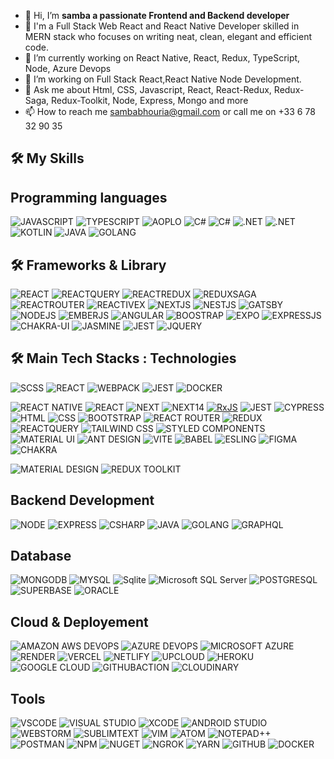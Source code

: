 
- 👋 Hi, I’m <strong>samba a passionate Frontend and Backend developer </strong>
- 👀  I'm a Full Stack Web React and React Native Developer skilled in MERN stack who focuses on writing neat, clean, elegant and efficient code.
- 🌱 I’m currently working on React Native, React, Redux, TypeScript, Node, Azure Devops 
- 💞️ I’m working on Full Stack React,React Native Node Development.
- 💬 Ask me about Html, CSS, Javascript, React, React-Redux, Redux-Saga, Redux-Toolkit, Node, Express, Mongo and more
- 📫 How to reach me sambabhouria@gmail.com or call me on +33 6 78 32 90 35

🛠️ My Skills
---
## Programming languages
![JAVASCRIPT](https://shields.io/badge/JavaScript-F7DF1E?logo=JavaScript&logoColor=000&style=for-the-badge)
![TYPESCRIPT](https://shields.io/badge/TypeScript-3178C6?logo=TypeScript&logoColor=FFF&style=for-the-badge)
![AOPLO](https://img.shields.io/badge/Apollo%20GraphQL-311C87?style=for-the-badge&logo=Apollo%20GraphQL&logoColor=white)
![C#](https://img.shields.io/badge/CODE-%3C.NET%203.5%3E%20%3CC%23%205.0%3E-darkblue?style=for-the-badge&labelColor=66ccff)
![C#](https://img.shields.io/badge/CODE-%3C.NET%204.8%3E%20%3CUnity%202019.2.2f1%3E%20%3CC%23%3E-blue?&style=for-the-badge)
![.NET](https://img.shields.io/badge/.NET-512BD4?style=for-the-badge&logo=dotnet&logoColor=white)
![.NET](https://img.shields.io/badge/CODE-%3C.NET%206%3E%20%3CC%23%208.0%3E-darkblue?style=for-the-badge&labelColor=66ccff)
![KOTLIN](https://img.shields.io/badge/Kotlin-B125EA?style=for-the-badge&logo=kotlin&logoColor=white)
![JAVA](https://img.shields.io/badge/Java-ED8B00?style=for-the-badge&logo=openjdk&logoColor=white)
![GOLANG](https://img.shields.io/badge/golang-00ADD8?&style=for-the-badge&logo=go&logoColor=white)





## 🛠️ Frameworks & Library

![REACT](https://img.shields.io/badge/React-20232A?style=for-the-badge&logo=react&logoColor=61DAFB)
![REACTQUERY](https://img.shields.io/badge/React_Query-FF4154?style=for-the-badge&logo=ReactQuery&logoColo)
![REACTREDUX](https://img.shields.io/badge/Redux-593D88?style=for-the-badge&logo=redux&logoColor=white)
![REDUXSAGA](https://img.shields.io/badge/Redux%20saga-86D46B?style=for-the-badge&logo=redux%20saga&logoColor=999999)
![REACTROUTER](https://img.shields.io/badge/React_Router-CA4245?style=for-the-badge&logo=react-router&logoColor=white)
![REACTIVEX](https://img.shields.io/badge/ReactiveX-B7178C?style=for-the-badge&logo=ReactiveX&logoColor=white)
![NEXTJS](https://img.shields.io/badge/next%20js-000000?style=for-the-badge&logo=nextdotjs&logoColor=white)
![NESTJS](https://img.shields.io/badge/nestjs-E0234E?style=for-the-badge&logo=nestjs&logoColor=white)
![GATSBY](https://img.shields.io/badge/Gatsby-663399?style=for-the-badge&logo=gatsby&logoColor=white)
![NODEJS](https://img.shields.io/badge/Node%20js-339933?style=for-the-badge&logo=nodedotjs&logoColor=white)
![EMBERJS](https://img.shields.io/badge/ember%20js-E04E39?style=for-the-badge&logo=emberdotjs&logoColor=white)
![ANGULAR](https://img.shields.io/badge/Angular-DD0031?style=for-the-badge&logo=angular&logoColor=white)
![BOOSTRAP](https://img.shields.io/badge/Bootstrap-563D7C?style=for-the-badge&logo=bootstrap&logoColor=white)
![EXPO](https://img.shields.io/badge/Expo-1B1F23?style=for-the-badge&logo=expo&logoColor=white)
![EXPRESSJS](https://img.shields.io/badge/Express%20js-000000?style=for-the-badge&logo=express&logoColor=white)
![CHAKRA-UI](https://img.shields.io/badge/Chakra--UI-319795?style=for-the-badge&logo=chakra-ui&logoColor=white)
![JASMINE](https://img.shields.io/badge/Jasmine-8A4182?style=for-the-badge&logo=Jasmine&logoColor=white)
![JEST](https://img.shields.io/badge/Jest-C21325?style=for-the-badge&logo=jest&logoColor=white)
![JQUERY](https://img.shields.io/badge/jQuery-0769AD?style=for-the-badge&logo=jquery&logoColor=white)



## 🛠️  Main Tech Stacks : Technologies
![SCSS](https://camo.githubusercontent.com/79c437a64b4e66b2699e373d576f14432bb51e8f794eb40fdbf8922074250c6a/68747470733a2f2f696d672e736869656c64732e696f2f62616467652f546f6f6c2d534353532d696e666f726d6174696f6e616c3f7374796c653d666c617426636f6c6f723d7761726e696e67266c6f676f3d73617373)
![REACT](https://camo.githubusercontent.com/00eb47e38b6362bb9831bcf1d421577c718414e1d48caa67534b6b7f212ff878/68747470733a2f2f696d672e736869656c64732e696f2f62616467652f436f64652d52656163742d696e666f726d6174696f6e616c3f7374796c653d666c617426636f6c6f723d696e666f726d6174696f6e616c266c6f676f3d7265616374)
![WEBPACK](https://camo.githubusercontent.com/a4ac5ea229cfd2a49934e4d643b8d944b61d97281952ca3c8f30df29b7f91467/68747470733a2f2f696d672e736869656c64732e696f2f62616467652f546f6f6c2d5765627061636b2d696e666f726d6174696f6e616c3f7374796c653d666c617426636f6c6f723d7761726e696e67266c6f676f3d7765627061636b)
![JEST](https://camo.githubusercontent.com/157b7c777213c865566ce1efb033498c669bac55ed8b2f9eb59ba2335ba75f83/68747470733a2f2f696d672e736869656c64732e696f2f62616467652f546f6f6c2d4a6573742d696e666f726d6174696f6e616c3f7374796c653d666c617426636f6c6f723d7761726e696e67266c6f676f3d6a657374)
![DOCKER](https://camo.githubusercontent.com/7263f7eab869438bde576a68a5551a56fa966667d0a3d6673e42aed908732083/68747470733a2f2f696d672e736869656c64732e696f2f62616467652f546f6f6c2d446f636b65722d696e666f726d6174696f6e616c3f7374796c653d666c617426636f6c6f723d7761726e696e67266c6f676f3d646f636b6572)

![REACT NATIVE](https://camo.githubusercontent.com/6dd279263ca1130d66b07776bf81723214fa49340ceff2241710515fe7770ae3/68747470733a2f2f696d672e736869656c64732e696f2f62616467652f2d52656163745f4e61746976652d3330413246463f7374796c653d666f722d7468652d6261646765266c6f676f3d7265616374266c6f676f436f6c6f723d666666)
![REACT](https://camo.githubusercontent.com/a1a885eafd72ab9f6a7b9de4cbee6290f96a5cc6bb9f964eddf2b7283c45b01a/68747470733a2f2f696d672e736869656c64732e696f2f62616467652f2d52656163742d3030643866663f7374796c653d666f722d7468652d6261646765266c6f676f3d7265616374266c6f676f436f6c6f723d666666)
![NEXT](https://camo.githubusercontent.com/2abe53f4176fd7b9639f1c316e77574575c1c99c660e03fefa08299045988ba5/68747470733a2f2f696d672e736869656c64732e696f2f62616467652f4e6578742d626c61636b3f7374796c653d666f722d7468652d6261646765266c6f676f3d6e6578742e6a73266c6f676f436f6c6f723d7768697465)
![NEXT14](https://camo.githubusercontent.com/2e0634be3fd4b8c3d2a32665b5a8ccadae30b99245e78b9ff8a68ed7e57a5a84/68747470733a2f2f696d672e736869656c64732e696f2f62616467652f2d4e6578745f31342d626c61636b3f7374796c653d666f722d7468652d6261646765266c6f676f436f6c6f723d7768697465266c6f676f3d6e657874646f746a7326636f6c6f723d333137384336)
<a target="_blank" rel="noopener noreferrer nofollow" href="https://camo.githubusercontent.com/9fc33d88e5f88267ab8ab4c9f34e8d277cbf8c6825e89ce2b3678fdd8c636f84/68747470733a2f2f696d672e736869656c64732e696f2f62616467652f72786a732d2532334237313738432e7376673f7374796c653d666f722d7468652d6261646765266c6f676f3d726561637469766578266c6f676f436f6c6f723d7768697465"><img src="https://camo.githubusercontent.com/9fc33d88e5f88267ab8ab4c9f34e8d277cbf8c6825e89ce2b3678fdd8c636f84/68747470733a2f2f696d672e736869656c64732e696f2f62616467652f72786a732d2532334237313738432e7376673f7374796c653d666f722d7468652d6261646765266c6f676f3d726561637469766578266c6f676f436f6c6f723d7768697465" alt="RxJS" data-canonical-src="https://img.shields.io/badge/rxjs-%23B7178C.svg?style=for-the-badge&amp;logo=reactivex&amp;logoColor=white" style="max-width: 100%;"></a>
![JEST](https://camo.githubusercontent.com/d8989256e9153dbba70941f5eafbbb7fbf8952140effec64fefd19ed0e98fea4/68747470733a2f2f696d672e736869656c64732e696f2f62616467652f2d4a6573742d3939343235423f7374796c653d666f722d7468652d6261646765266c6f676f3d6a657374266c6f676f436f6c6f723d666666)
![CYPRESS](https://camo.githubusercontent.com/d06efe4235352aad1d8ffd58cdf7bcc03e0109724a5138d9022eff209b057157/68747470733a2f2f696d672e736869656c64732e696f2f62616467652f437970726573732d3636353935433f7374796c653d666f722d7468652d6261646765266c6f676f3d63797072657373266c6f676f436f6c6f723d7768697465)
![HTML](https://camo.githubusercontent.com/5e7e215d9ff3a7c2e96d09232c11b2205565c841d1129dd2185ebd967284121f/68747470733a2f2f696d672e736869656c64732e696f2f62616467652f68746d6c352d2532334533344632362e7376673f7374796c653d666f722d7468652d6261646765266c6f676f3d68746d6c35266c6f676f436f6c6f723d7768697465)
![CSS](https://camo.githubusercontent.com/6531a4161596e3d9fdab3d0499a7b7ce5c5c8b568be219f3e9707af042e575d2/68747470733a2f2f696d672e736869656c64732e696f2f62616467652f637373332d2532333135373242362e7376673f7374796c653d666f722d7468652d6261646765266c6f676f3d63737333266c6f676f436f6c6f723d7768697465)
![BOOTSTRAP](https://camo.githubusercontent.com/57396ca28ed73547fcc53dc43c059550f0fd7233ab6ac26fd40d65ad0d3018d0/68747470733a2f2f696d672e736869656c64732e696f2f62616467652f626f6f7473747261702d2532333536334437432e7376673f7374796c653d666f722d7468652d6261646765266c6f676f3d626f6f747374726170266c6f676f436f6c6f723d7768697465)
![REACT ROUTER](https://camo.githubusercontent.com/ad45bc29fd15b24972f6b398c887b7cdfd9723cf0d0518ff2b118397e3b13cb0/68747470733a2f2f696d672e736869656c64732e696f2f62616467652f52656163745f526f757465722d4341343234353f7374796c653d666f722d7468652d6261646765266c6f676f3d72656163742d726f75746572266c6f676f436f6c6f723d7768697465)
![REDUX](https://camo.githubusercontent.com/06d936bcad9d3f9d0e611e9afa230ebdefcac4074b7d97c425a3346495db190c/68747470733a2f2f696d672e736869656c64732e696f2f62616467652f72656475782d2532333539336438382e7376673f7374796c653d666f722d7468652d6261646765266c6f676f3d7265647578266c6f676f436f6c6f723d7768697465)
![REACTQUERY](https://camo.githubusercontent.com/708f3618bb984c48444c11a0cac5b107d98d9d553979cdf17484a594c75b4bd2/68747470733a2f2f696d672e736869656c64732e696f2f62616467652f2d526561637425323051756572792d4646343135343f7374796c653d666f722d7468652d6261646765266c6f676f3d72656163742532307175657279266c6f676f436f6c6f723d7768697465)
![TAILWIND CSS](https://camo.githubusercontent.com/fd2f68cbbab135132d2a1178934482ab59c69889d7c0a12ef005452671839f9d/68747470733a2f2f696d672e736869656c64732e696f2f62616467652f2d5461696c77696e642d3338424446383f7374796c653d666f722d7468652d6261646765266c6f676f3d7461696c77696e64637373266c6f676f436f6c6f723d666666)
![STYLED COMPONENTS](https://camo.githubusercontent.com/0a9129617dc00aac4a5c688e87f4a595a0076877dd38c12f279ad16c8eda2604/68747470733a2f2f696d672e736869656c64732e696f2f62616467652f7374796c65642d2d636f6d706f6e656e74732d4442373039333f7374796c653d666f722d7468652d6261646765266c6f676f3d7374796c65642d636f6d706f6e656e7473266c6f676f436f6c6f723d7768697465)
![MATERIAL UI](https://camo.githubusercontent.com/778593c62adf9e931032c67dd644cceeb12351fa968e4d46099fd06e08f70721/68747470733a2f2f696d672e736869656c64732e696f2f62616467652f4d6174657269616c2d2d55492d3030383143423f7374796c653d666f722d7468652d6261646765266c6f676f3d4d5549266c6f676f436f6c6f723d7768697465)
![ANT DESIGN](https://camo.githubusercontent.com/643139ab6d695389b93247b89e45fb68b12e31e2040fb357d515704258cdeb39/68747470733a2f2f696d672e736869656c64732e696f2f62616467652f2d416e7444657369676e2d2532333031373046453f7374796c653d666f722d7468652d6261646765266c6f676f3d616e742d64657369676e266c6f676f436f6c6f723d7768697465)
![VITE](https://camo.githubusercontent.com/3a15a92b116b1afb31a0ccaab1eedc0b09251b6f0f5b149ba91d488ae6a47ad3/68747470733a2f2f696d672e736869656c64732e696f2f62616467652f766974652d2532333634364346462e7376673f7374796c653d666f722d7468652d6261646765266c6f676f3d76697465266c6f676f436f6c6f723d7768697465)
![BABEL](https://camo.githubusercontent.com/c5adb8bdf1f9c7c0f8a1fe0a35f4c5711c6dac2fd9cfcfa96328a6fdf079c3b4/68747470733a2f2f696d672e736869656c64732e696f2f62616467652f426162656c2d4639444333653f7374796c653d666f722d7468652d6261646765266c6f676f3d626162656c266c6f676f436f6c6f723d626c61636b)
![ESLING](https://camo.githubusercontent.com/9f4268803442f14ba048f49d8a6ac594465d6a61682f3048fddf18540196d38f/68747470733a2f2f696d672e736869656c64732e696f2f62616467652f45534c696e742d3442333236333f7374796c653d666f722d7468652d6261646765266c6f676f3d65736c696e74266c6f676f436f6c6f723d7768697465)
![FIGMA](https://camo.githubusercontent.com/bdb7731529e6563b08b823d27f981683f89fd666d434f6592cb901ba763277f3/68747470733a2f2f696d672e736869656c64732e696f2f62616467652f6669676d612d2532334632344531452e7376673f7374796c653d666f722d7468652d6261646765266c6f676f3d6669676d61266c6f676f436f6c6f723d7768697465)
![CHAKRA](https://camo.githubusercontent.com/c4f6ea22e9442e71807b592aec71608552f5194a96720ca1987836132282e0c7/68747470733a2f2f696d672e736869656c64732e696f2f62616467652f4368616b72615f55492d3338423241433f7374796c653d666f722d7468652d6261646765266c6f676f3d6368616b72612d7569266c6f676f436f6c6f723d7768697465)

![MATERIAL DESIGN](https://camo.githubusercontent.com/f0893a05550ed884dbae6cb64c737f655cddadc5f2222c8801990229f9e23cce/68747470733a2f2f696d672e736869656c64732e696f2f62616467652f6d6174657269616c25323064657369676e2d3735373537353f7374796c653d666f722d7468652d6261646765266c6f676f3d6d6174657269616c25323064657369676e266c6f676f436f6c6f723d7768697465)
![REDUX TOOLKIT](https://camo.githubusercontent.com/7060c233f1789a7efea081a1e8192536806e3271d0f01223c85d5caf9fa6a976/68747470733a2f2f696d672e736869656c64732e696f2f62616467652f526564757820546f6f6c6b69742d3539334438383f7374796c653d666f722d7468652d6261646765266c6f676f3d7265647578266c6f676f436f6c6f723d7768697465)

## Backend Development

![NODE](https://img.shields.io/badge/Node%20js-339933?style=for-the-badge&logo=nodedotjs&logoColor=white)
![EXPRESS](https://img.shields.io/badge/Express%20js-000000?style=for-the-badge&logo=express&logoColor=white)
![CSHARP](https://img.shields.io/badge/C%23-239120?style=for-the-badge&logo=csharp&logoColor=white)
![JAVA](https://img.shields.io/badge/Java-ED8B00?style=for-the-badge&logo=openjdk&logoColor=white)
![GOLANG](https://img.shields.io/badge/golang-00ADD8?&style=for-the-badge&logo=go&logoColor=white)
![GRAPHQL](https://img.shields.io/badge/GraphQl-E10098?style=for-the-badge&logo=graphql&logoColor=white)

## Database
![MONGODB](https://img.shields.io/badge/MongoDB-4EA94B?style=for-the-badge&logo=mongodb&logoColor=white)
![MYSQL](https://img.shields.io/badge/MySQL-005C84?style=for-the-badge&logo=mysql&logoColor=white)
![Sqlite](https://img.shields.io/badge/Sqlite-003B57?style=for-the-badge&logo=sqlite&logoColor=white)
![Microsoft SQL Server](https://img.shields.io/badge/Microsoft_SQL_Server-CC2927?style=for-the-badge&logo=microsoft-sql-server&logoColor=white)
![POSTGRESQL](https://img.shields.io/badge/PostgreSQL-316192?style=for-the-badge&logo=postgresql&logoColor=white)
![SUPERBASE](https://img.shields.io/badge/Supabase-181818?style=for-the-badge&logo=supabase&logoColor=white)
![ORACLE](https://img.shields.io/badge/Oracle-F80000?style=for-the-badge&logo=Oracle&logoColor=white)
 

## Cloud & Deployement

![AMAZON AWS DEVOPS](https://img.shields.io/badge/Amazon_AWS-FF9900?style=for-the-badge&logo=amazonaws&logoColor=white)
![AZURE DEVOPS](https://img.shields.io/badge/Azure_DevOps-0078D7?style=for-the-badge&logo=azure-devops&logoColor=white)
![MICROSOFT AZURE](https://img.shields.io/badge/microsoft%20azure-0089D6?style=for-the-badge&logo=microsoft-azure&logoColor=white)
![RENDER](https://img.shields.io/badge/Render-46E3B7?style=for-the-badge&logo=render&logoColor=white)
![VERCEL](https://img.shields.io/badge/Vercel-000000?style=for-the-badge&logo=vercel&logoColor=white)
![NETLIFY](https://img.shields.io/badge/Netlify-00C7B7?style=for-the-badge&logo=netlify&logoColor=white)
![UPCLOUD](https://img.shields.io/badge/upcloud-7B00FF?style=for-the-badge&logo=upcloud&logoColor=white)
![HEROKU](https://img.shields.io/badge/Heroku-430098?style=for-the-badge&logo=heroku&logoColor=white)
![GOOGLE CLOUD](https://img.shields.io/badge/Google_Cloud-4285F4?style=for-the-badge&logo=google-cloud&logoColor=white)
![GITHUBACTION](https://img.shields.io/badge/GitHub_Actions-2088FF?style=for-the-badge&logo=github-actions&logoColor=white)
![CLOUDINARY](https://img.shields.io/badge/Cloudinary-3448C5?style=for-the-badge&logo=Cloudinary&logoColor=white)
 

## Tools
![VSCODE](https://img.shields.io/badge/VSCode-0078D4?style=for-the-badge&logo=visual%20studio%20code&logoColor=white)
![VISUAL STUDIO](https://img.shields.io/badge/Visual_Studio-5C2D91?style=for-the-badge&logo=visual%20studio&logoColor=white)
![XCODE](https://img.shields.io/badge/Xcode-007ACC?style=for-the-badge&logo=Xcode&logoColor=white)
![ANDROID STUDIO](https://img.shields.io/badge/Android_Studio-3DDC84?style=for-the-badge&logo=android-studio&logoColor=white)
![WEBSTORM](https://img.shields.io/badge/WebStorm-000000?style=for-the-badge&logo=WebStorm&logoColor=white)
![SUBLIMTEXT](https://img.shields.io/badge/sublime_text-%23575757.svg?&style=for-the-badge&logo=sublime-text&logoColor=important)
![VIM](https://img.shields.io/badge/VIM-%2311AB00.svg?&style=for-the-badge&logo=vim&logoColor=white)
![ATOM](https://img.shields.io/badge/Atom-66595C?style=for-the-badge&logo=Atom&logoColor=white)
![NOTEPAD++](https://img.shields.io/badge/Notepad++-90E59A.svg?style=for-the-badge&logo=notepad%2B%2B&logoColor=black)
![POSTMAN](https://img.shields.io/badge/Postman-FF6C37?style=for-the-badge&logo=Postman&logoColor=white)
![NPM](https://img.shields.io/badge/npm-CB3837?style=for-the-badge&logo=npm&logoColor=white)
![NUGET](https://img.shields.io/badge/NuGet-004880?style=for-the-badge&logo=nuget&logoColor=whiteck)
![NGROK](https://img.shields.io/badge/ngrok-140648?style=for-the-badge&logo=Ngrok&logoColor=white)
![YARN](https://img.shields.io/badge/Yarn-2C8EBB?style=for-the-badge&logo=yarn&logoColor=white)
![GITHUB](https://img.shields.io/badge/GitHub%20Pages-222222?style=for-the-badge&logo=GitHub%20Pages&logoColor=white)
![DOCKER](https://img.shields.io/badge/Docker-2CA5E0?style=for-the-badge&logo=docker&logoColor=white)


<!---
sambabhouria/sambabhouria is a ✨ special ✨ repository because its `README.md` (this file) appears on your GitHub profile.
You can click the Preview link to take a look at your changes.
--->
